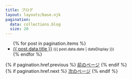 ```yaml
---
title: ブログ
layout: layouts/base.njk
pagination:
  data: collections.blog
  size: 20
---
```


<ul>
  {% for post in pagination.items %}
    <li type="square">
      <a href="{{ post.url }}">{{ post.data.title }}</a>
      <small>({{ post.data.date | dateDisplay }})</small>
    </li>
  {% endfor %}
</ul>

<nav class="pagination">
  <div class="pagination-prev">
    {% if pagination.href.previous %}
      <a href="{{ pagination.href.previous }}">前のページ</a>
    {% endif %}
  </div>
  <div class="pagination-next">
    {% if pagination.href.next %}
      <a href="{{ pagination.href.next }}">次のページ</a>
    {% endif %}
  </div>
</nav>